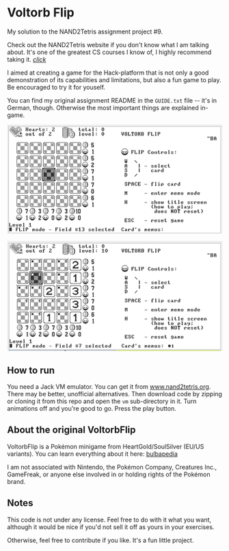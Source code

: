 # Voltorb Flip

My solution to the NAND2Tetris assignment project #9.

Check out the NAND2Tetris website if you don't know what I am talking about. It's one of the greatest CS courses I know of, I highly recommend taking it.  [*click*](https://www.nand2tetris.org/)

I aimed at creating a game for the Hack-platform that is not only a good demonstration of its capabilities and limitations, but also a fun game to play. Be encouraged to try it for youself.

You can find my original assignment README in the `GUIDE.txt` file -- it's in German, though. Otherwise the most important things are explained in-game.

![screenshot of a fresh board](Screenshot1.png "a fresh round")

![screenshot of a board with a few opened cards](Screenshot2.png "some opened cards")

## How to run

You need a Jack VM emulator. You can get it from www.nand2tetris.org. There may be better, unofficial alternatives. Then download code by zipping or cloning it from this repo and open the `vm` sub-directory in it. Turn animations off and you're good to go. Press the play button.

## About the original VoltorbFlip

VoltorbFlip is a Pokémon minigame from HeartGold/SoulSilver (EU/US variants). You can learn everything about it here: [bulbapedia](https://bulbapedia.bulbagarden.net/wiki/Voltorb_Flip)

I am not associated with Nintendo, the Pokémon Company, Creatures Inc., GameFreak, or anyone else involved in or holding rights of the Pokémon brand.

## Notes

This code is not under any license. Feel free to do with it what you want, although it would be nice if you'd not sell it off as yours in your exercises.

Otherwise, feel free to contribute if you like. It's a fun little project.
